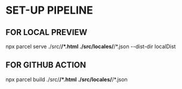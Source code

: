 # SET-UP PIPELINE

## FOR LOCAL PREVIEW

npx parcel serve ./src/**/*.html ./src/locales/**/*.json --dist-dir localDist

## FOR GITHUB ACTION

npx parcel build ./src/**/*.html ./src/locales/**/*.json